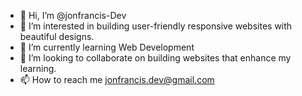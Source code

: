 - 👋 Hi, I’m @jonfrancis-Dev
- 👀 I’m interested in building user-friendly responsive websites with beautiful designs.
- 🌱 I’m currently learning Web Development
- 💞️ I’m looking to collaborate on building websites that enhance my learning.
- 📫 How to reach me jonfrancis.dev@gmail.com

<!---
jonfrancis-Dev/jonfrancis-Dev is a ✨ special ✨ repository because its `README.md` (this file) appears on your GitHub profile.
You can click the Preview link to take a look at your changes.
--->
